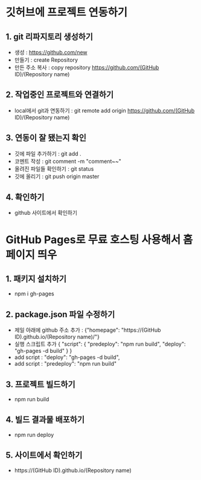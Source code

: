 # 깃허브에 프로젝트 연동하기
## 1. git 리파지토리 생성하기
 - 생성 : https://github.com/new
 - 만들기 : create Repository
 - 만든 주소 복사 : copy repository https://github.com/(GitHub ID)/(Repository name)

## 2. 작업중인 프로젝트와 연결하기  
 - local에서 git과 연동하기 : git remote add origin https://github.com/(GitHub ID)/(Repository name)
 
## 3. 연동이 잘 됐는지 확인
 - 깃에 파일 추가하기 : git add .
 - 코멘트 작성 : git comment -m "comment~~"
 - 올려진 파일들 확인하기 : git status
 - 깃에 올리기 : git push origin master

## 4. 확인하기
 - github 사이트에서 확인하기


# GitHub Pages로 무료 호스팅 사용해서 홈페이지 띄우
## 1. 패키지 설치하기
 - npm i gh-pages

## 2. package.json 파일 수정하기
 - 제일 아래에 github 주소 추가 : {"homepage": "https://(GitHub ID).github.io/(Repository name)/"}
 - 실행 스크립트 추가
   {
    "script": {
        "predeploy": "npm run build",
        "deploy": "gh-pages -d build"
    }
   }
- add script : "deploy": "gh-pages -d build",
- add script : "predeploy": "npm run build"

## 3. 프로젝트 빌드하기 
 - npm run build 
 
## 4. 빌드 결과물 배포하기 
 - npm run deploy

## 5. 사이트에서 확인하기
 - https://(GitHub ID).github.io/(Repository name)